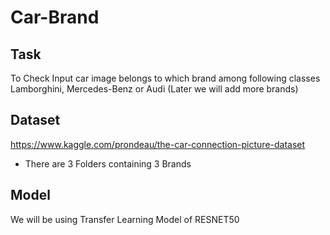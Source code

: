 # Car-Brand

## Task
To Check Input car image belongs to which brand among following classes Lamborghini, Mercedes-Benz or Audi (Later we will add more brands)

## Dataset
https://www.kaggle.com/prondeau/the-car-connection-picture-dataset
- There are 3 Folders containing 3 Brands

## Model 

We will be using Transfer Learning Model of RESNET50 
